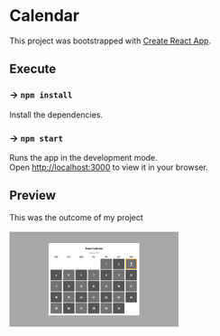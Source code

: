 # Calendar

This project was bootstrapped with [Create React App](https://github.com/facebook/create-react-app).

## Execute

### -> `npm install`

Install the dependencies.

### -> `npm start`

Runs the app in the development mode.\
Open [http://localhost:3000](http://localhost:3000) to view it in your browser.

## Preview

This was the outcome of my project\
\
<img src="./src/imgs/preview.png" alt="general preview" style="width:300px;"/>
